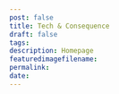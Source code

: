 ```yaml
---
post: false
title: Tech & Consequence
draft: false
tags:
description: Homepage
featuredimagefilename:
permalink: 
date: 
---
```


